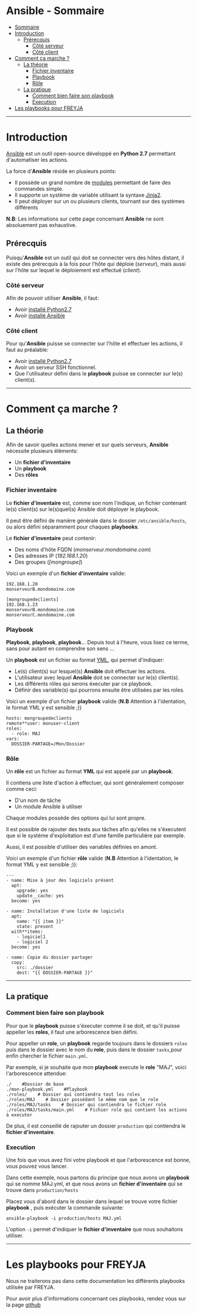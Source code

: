 # Ansible - Sommaire
-   [Sommaire](#sommaire)
-   [Introduction](#introduction)
    -   [Prérecquis](#prérecquis)
        -   [Côté serveur](#côté-serveur)
        -   [Côté client](#côté-client)
-   [Comment ça marche ?](#comment-ça-marche-?)
    -   [La théorie](#la-théorie)
        -   [Fichier inventaire](#fichier-inventaire)
        -   [Playbook](#playbook)
        -   [Rôle](#Rôle)
    -   [La pratique](#la-pratique)
        -   [Comment bien faire son playbook](#comment-bien-faire-son-playbook)
        -   [Execution](#execution)
-   [Les playbooks pour FREYJA](#les-playbooks-pour-freyja)

---

# Introduction

[Ansible](https://www.ansible.com/) est un outil open-source développé en **Python 2.7** permettant
d'automatiser les actions.

La force d'**Ansible** réside en plusieurs
points:
* Il possède un grand nombre de
[modules](https://docs.ansible.com/ansible/modules_by_category.html)
permettant de faire des commandes simple.
* Il supporte un système de
variable utilisant la syntaxe
[Jinja2](http://jinja.pocoo.org/docs/2.9/).
* Il peut déployer sur un
ou plusieurs clients, tournant sur des systèmes différents

**N.B**: Les informations sur cette page concernant **Ansible** ne sont absoluement pas exhaustive.

Prérecquis
----------
Puisqu'**Ansible** est un outil qui doit se connecter vers des hôtes
distant, il existe des prérecquis à la fois pour l'hôte qui déploie (_serveur_), mais aussi sur l'hôte sur lequel le déploiement est effectué (_client_).

### Côté serveur

Afin de pouvoir utiliser **Ansible**, il faut:
* Avoir [installé
Python2.7](https://wiki.python.org/moin/BeginnersGuide/Download)
* Avoir [installé
Ansible](https://docs.ansible.com/ansible/intro**installation.html)

### Côté client

Pour qu'**Ansible** puisse se connecter sur l'hôte et effectuer les actions, il faut au préalable:
* Avoir [installé
Python2.7](https://wiki.python.org/moin/BeginnersGuide/Download)
* Avoir un serveur SSH fonctionnel.
* Que l'utilisateur défini dans le **playbook** puisse se connecter sur le(s) client(s).

---

# Comment ça marche ?

## La théorie

Afin de savoir quelles actions mener et sur quels serveurs, **Ansible** nécessite plusieurs élèments:
* Un **fichier d'inventaire**
* Un **playbook**
* Des **rôles**

### Fichier inventaire

Le **fichier d'inventaire** est, comme son nom l'indique, un fichier contenant le(s) client(s) sur le(s)quel(s) Ansible doit déployer le playbook.

Il peut être défini de manière génèrale dans le dossier ```/etc/ansible/hosts```, ou alors défini séparamment pour chaques **playbooks**.

Le **fichier d'inventaire** peut contenir:
* Des noms d'hôte FQDN (_monserveur.mondomaine.com_)
* Des adresses IP (_192.168.1.20_)
* Des groupes (_[mongroupe]_)

Voici un exemple d'un **fichier d'inventaire**  valide:
```
192.168.1.20
monserveurB.mondomaine.com

[mongroupedeclients]
192.168.1.23
monserveurB.mondomaine.com
monserveurC.mondomaine.com
```

### Playbook

**Playbook**, **playbook**, **playbook**... Depuis tout à l'heure, vous lisez ce terme, sans pour autant en comprendre son sens ...

Un **playbook** est un fichier au format [YML](http://www.yaml.org/), qui permet d'indiquer:
* Le(s) client(s) sur lesquel(s) **Ansible** doit éffectuer les actions.
* L'utilisateur avec lequel **Ansible** doit se connecter sur le(s) client(s).
* Les différents rôles qui serons éxecuter par ce playbook.
* Définir des variable(s) qui pourrons ensuite être utilisées par les roles.

Voici un exemple d'un fichier **playbook** valide (**N.B** Attention à l'identation, le format YML y est sensible ;))
```
hosts: mongroupedeclients
remote**user: monuser-client
roles:
  - role: MAJ
vars:
  DOSSIER-PARTAGE=/Mon/Dossier
```

### Rôle

Un **rôle** est un fichier au format **YML**  qui est appelé par un **playbook**.

Il contiens une liste d'action à effectuer, qui sont généralement composer comme ceci:
* D'un nom de tâche
* Un module Ansible à utiliser

Chaque modules possède des options qui lui sont propre.

Il est possible de rajouter des tests aux tâches afin qu'elles ne s'éxecutent que si le système d'exploitation est d'une famille particulière par exemple.

Aussi, il est possible d'utiliser des variables définies en amont.

Voici un exemple d'un fichier **rôle** valide (**N.B** Attention à l'identation, le format YML y est sensible ;)):
```
---
- name: Mise à jour des logiciels présent
  apt:
    upgrade: yes
    update__cache: yes
  become: yes

- name: Installation d'une liste de logiciels
  apt:
    name: "{{ item }}"
    state: present
  with**items:
    - logiciel1
    - logiciel 2
  become: yes

- name: Copie du dossier partager
  copy:
    src: ./dossier
    dest: "{{ DOSSIER-PARTAGE }}"
```

---

## La pratique

### Comment bien faire son playbook

Pour que le **playbook** puisse s'éxecuter comme il se doit, et qu'il puisse appeller les **roles**, il faut une arborescence bien défini.

Pour appeller un **role**, un **playbook** regarde toujours dans le dossiers ```roles``` puis dans le dossier avec le nom du **role**, puis dans le dossier ```tasks```,pour enfin chercher le fichier ```main.yml```.

Par exemple, si je souhaite que mon **playbook** execute le **role** "MAJ", voici l'arborescence attendue:

```
./    #Dossier de base
./mon-playbook.yml    #Playbook
./roles/    # Dossier qui contiendra tout les roles
./roles/MAJ    # Dossier possédant le même nom que le role
./roles/MAJ/tasks    # Dossier qui contiendra le fichier role
./roles/MAJ/tasks/main.yml    # Fichier role qui contient les actions à executer
```

De plus, il est conseillé de rajouter un dossier ```production``` qui contiendra  le **fichier d'inventaire**.

### Execution

Une fois que vous avez fini votre playbook et que l'arborescence est bonne, vous pouvez vous lancer.

Dans cette exemple, nous partons du principe que nous avons un **playbook** qui se nomme MAJ.yml, et que nous avons un **fichier d'inventaire** qui se trouve dans ```production/hosts```

Placez vous d'abord dans le dossier dans lequel se trouve votre fichier **playbook** , puis exécuter la commande suivante:

```ansible-playbook -i production/hosts MAJ.yml ```

L'option ```-i``` permet d'indiquer le **fichier d'inventaire** que nous souhaitons utiliser.

---

# Les playbooks pour FREYJA

Nous ne traiterons pas dans cette documentation les différents playbooks utilisée par FREYJA.

Pour avoir plus d'informations concernant ces playbooks, rendez vous sur la page [github](https://github.com/lexteamexecutive/freyja-ansible)

